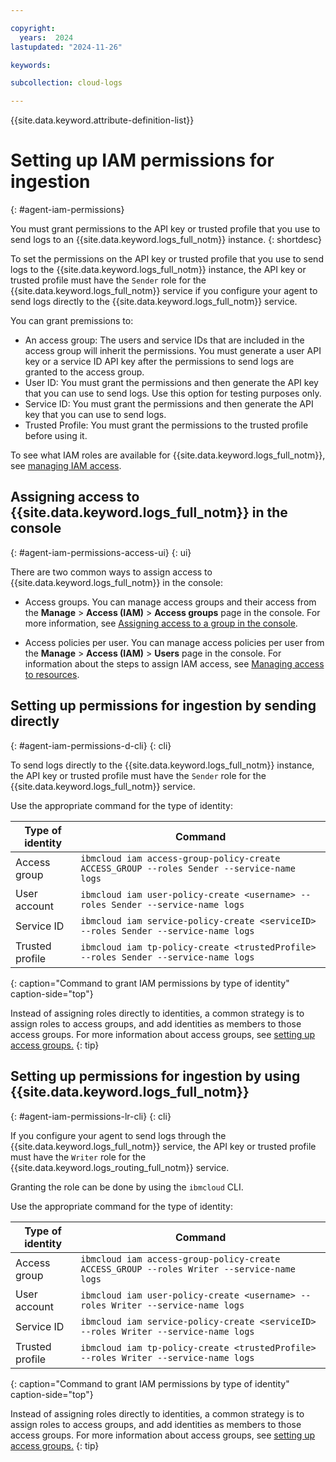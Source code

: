 ```yaml
---

copyright:
  years:  2024
lastupdated: "2024-11-26"

keywords:

subcollection: cloud-logs

---
```


{{site.data.keyword.attribute-definition-list}}


# Setting up IAM permissions for ingestion
{: #agent-iam-permissions}

You must grant permissions to the API key or trusted profile that you use to send logs to an {{site.data.keyword.logs_full_notm}} instance.
{: shortdesc}

To set the permissions on the API key or trusted profile that you use to send logs to the {{site.data.keyword.logs_full_notm}} instance, the API key or trusted profile must have the `Sender` role for the {{site.data.keyword.logs_full_notm}} service if you configure your agent to send logs directly to the {{site.data.keyword.logs_full_notm}} service.

You can grant premissions to:
- An access group: The users and service IDs that are included in the access group will inherit the permissions. You must generate a user API key or a service ID API key after the permissions to send logs are granted to the access group.
- User ID: You must grant the permissions and then generate the API key that you can use to send logs. Use this option for testing purposes only.
- Service ID: You must grant the permissions and then generate the API key that you can use to send logs.
- Trusted Profile: You must grant the permissions to the trusted profile before using it.

To see what IAM roles are available for {{site.data.keyword.logs_full_notm}}, see [managing IAM access](/docs/cloud-logs?topic=cloud-logs-iam).

## Assigning access to {{site.data.keyword.logs_full_notm}} in the console
{: #agent-iam-permissions-access-ui}
{: ui}

There are two common ways to assign access to {{site.data.keyword.logs_full_notm}} in the console:

* Access groups. You can manage access groups and their access from the **Manage** > **Access (IAM)** > **Access groups** page in the console. For more information, see [Assigning access to a group in the console](/docs/account?topic=account-groups&interface=ui#access_ag).

* Access policies per user. You can manage access policies per user from the **Manage** > **Access (IAM)** > **Users** page in the console. For information about the steps to assign IAM access, see [Managing access to resources](/docs/account?topic=account-assign-access-resources&interface=ui#access-resources-console).



## Setting up permissions for ingestion by sending directly
{: #agent-iam-permissions-d-cli}
{: cli}

To send logs directly to the {{site.data.keyword.logs_full_notm}} instance, the API key or trusted profile must have the `Sender` role for the {{site.data.keyword.logs_full_notm}} service.

Use the appropriate command for the type of identity:

| Type of identity  | Command |
|-------------------|---------|
| Access group      | `ibmcloud iam access-group-policy-create ACCESS_GROUP --roles Sender --service-name logs` |
| User account      | `ibmcloud iam user-policy-create <username> --roles Sender --service-name logs` |
| Service ID        | `ibmcloud iam service-policy-create <serviceID> --roles Sender --service-name logs` |
| Trusted profile   | `ibmcloud iam tp-policy-create <trustedProfile> --roles Sender --service-name logs` |
{: caption="Command to grant IAM permissions by type of identity" caption-side="top"}

Instead of assigning roles directly to identities, a common strategy is to assign roles to access groups, and add identities as members to those access groups. For more information about access groups, see [setting up access groups.](/docs/account?topic=account-groups&interface=cli)
{: tip}

## Setting up permissions for ingestion by using {{site.data.keyword.logs_full_notm}}
{: #agent-iam-permissions-lr-cli}
{: cli}

If you configure your agent to send logs through the {{site.data.keyword.logs_full_notm}} service, the API key or trusted profile must have the `Writer` role for the {{site.data.keyword.logs_routing_full_notm}} service.

Granting the role can be done by using the `ibmcloud` CLI.

Use the appropriate command for the type of identity:

| Type of identity  | Command |
|-------------------|---------|
| Access group      | `ibmcloud iam access-group-policy-create ACCESS_GROUP --roles Writer --service-name logs` |
| User account      | `ibmcloud iam user-policy-create <username> --roles Writer --service-name logs` |
| Service ID        | `ibmcloud iam service-policy-create <serviceID> --roles Writer --service-name logs` |
| Trusted profile   | `ibmcloud iam tp-policy-create <trustedProfile> --roles Writer --service-name logs` |
{: caption="Command to grant IAM permissions by type of identity" caption-side="top"}

Instead of assigning roles directly to identities, a common strategy is to assign roles to access groups, and add identities as members to those access groups. For more information about access groups, see [setting up access groups.](/docs/account?topic=account-groups&interface=cli)
{: tip}
